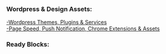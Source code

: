 ### Wordpress & Design Assets:
[-Wordpress Themes, Plugins & Services](https://rs-navid.github.io/Web-Design/Wordpress) <br>
[-Page Speed, Push Notification, Chrome Extensions & Assets](https://rs-navid.github.io/Web-Design/assets) 

### Ready Blocks:
